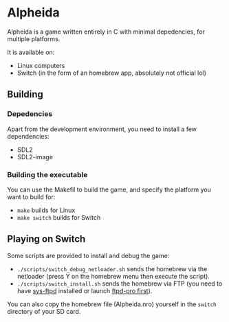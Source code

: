 # Alpheida

Alpheida is a game written entirely in C with minimal depedencies, for multiple platforms.

It is available on:
- Linux computers
- Switch (in the form of an homebrew app, absolutely not official lol)

## Building

### Depedencies

Apart from the development environment, you need to install a few dependencies:
- SDL2
- SDL2-image

### Building the executable

You can use the Makefil to build the game, and specify the platform you want to build for: 
- `make` builds for Linux
- `make switch` builds for Switch

## Playing on Switch

Some scripts are provided to install and debug the game:
- `./scripts/switch_debug_netloader.sh` sends the homebrew via the netloader (press Y on the homebrew menu then execute the script).
- `./scripts/switch_install.sh` sends the homebrew via FTP (you need to have [sys-ftpd](https://github.com/cathery/sys-ftpd) installed or launch [ftpd-pro first](https://github.com/mtheall/ftpd)).

You can also copy the homebrew file (Alpheida.nro) yourself in the `switch` directory of your SD card.


